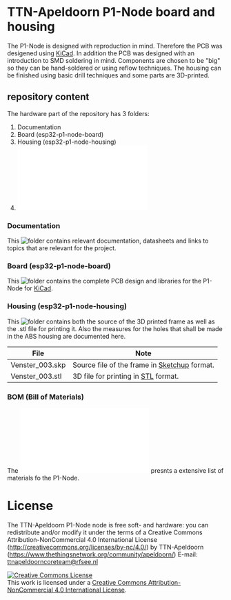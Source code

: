 # TTN-Apeldoorn P1-Node board and housing
The P1-Node is designed with reproduction in mind. Therefore the PCB was desigened using <a href="https://kicad-pcb.org/" target="_blank">KiCad</a>. In addition the PCB was designed with an introduction to SMD soldering in mind. Components are chosen to be "big" so they can be hand-soldered or using reflow techniques. The housing can be finished using basic drill techniques and some parts are 3D-printed.

## repository content
The hardware part of the repository has 3 folders:

   1. Documentation
   2. Board (esp32-p1-node-board)
   3. Housing (esp32-p1-node-housing)
   4. ![BOM](bom.md "BOM")

### Documentation
This ![folder](documentation/ "folder") contains relevant documentation, datasheets and links to topics that are relevant for the project.

### Board (esp32-p1-node-board)
This ![folder](esp32-p1-node-board/ "folder") contains the complete PCB design and libraries for the P1-Node for <a href="https://kicad-pcb.org/" target="_blank">KiCad</a>.

### Housing (esp32-p1-node-housing)
This ![folder](esp32-p1-node-housing/ "folder") contains both the source of the 3D printed frame as well as the .stl file for printing it. Also the measures for the holes that shall be made in the ABS housing are documented here.

File            | Note
----------------|--------------------------
Venster_003.skp | Source file of the frame in <a href="https://www.sketchup.com/" target="_blank">Sketchup</a> format.
Venster_003.stl | 3D file for printing in <a href="https://en.wikipedia.org/wiki/STL_(file_format)" target="_blank">STL</a> format.

### BOM (Bill of Materials)
The ![BOM](bom.md "BOM") presnts a extensive list of materials fo the P1-Node.

# License
The TTN-Apeldoorn P1-Node node is free soft- and hardware:
you can redistribute and/or modify it under the terms of a Creative Commons Attribution-NonCommercial 4.0 International License (http://creativecommons.org/licenses/by-nc/4.0/) by TTN-Apeldoorn (https://www.thethingsnetwork.org/community/apeldoorn/) E-mail: ttnapeldoorncoreteam@rfsee.nl

<a rel="license" href="http://creativecommons.org/licenses/by-nc/4.0/"><img alt="Creative Commons License" style="border-width:0" src="https://i.creativecommons.org/l/by-nc/4.0/88x31.png" /></a><br />This work is licensed under a <a rel="license" href="http://creativecommons.org/licenses/by-nc/4.0/">Creative Commons Attribution-NonCommercial 4.0 International License</a>.